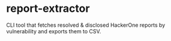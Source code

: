 # report-extractor
CLI tool that fetches resolved &amp; disclosed HackerOne reports by vulnerability and exports them to CSV.

